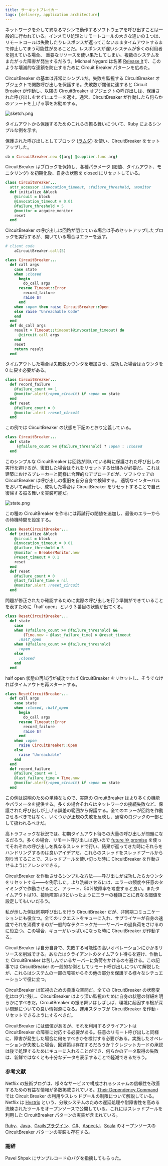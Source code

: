```yaml
---
title: サーキットブレイカー
tags: [delivery, application architecture]
---
```


ネットワークを介して異なるマシンで動作するソフトウェアを呼び出すことは一般的に行われている。インメモリ処理とリモートコールの大きな違いの１つは、リモートコールは失敗したりレスポンスが返ってこないままタイムアウトするまで停止してまう可能性があることだ。レスポンスが遅いシステムが多くの利用者を抱えている場合、
重要なリソースを使い果たしてしまい、複数のシステムをまたがった障害が発生するだろう。Michael Nygard は名著 [Release It](https://www.amazon.com/gp/product/0978739213?ie=UTF8&tag=martinfowlerc-20&linkCode=as2&camp=1789&creative=9325&creativeASIN=0978739213)で、このような壊滅的な連鎖を防止するために Circuit Breaker パターンを広めた。

CircuitBreaker の基本は非常にシンプルだ。失敗を監視する CircuitBreaker オブジェクトで関数呼び出しを保護する。失敗数が閾値に達すると Circuit Breaker が作動し、以降の CircuitBreaker オブジェクトの呼び出しは、保護された呼び出しをせずにエラーを返す。通常、CircuitBreaker が作動したら何らかのアラートを上げる事をお勧めする。

![sketch.png](https://martinfowler.com/bliki/images/circuitBreaker/sketch.png)

タイムアウトから保護するためのこれらの振る舞いについて、Ruby によるシンプルな例を示す。

保護された呼び出しとしてブロック ([ラムダ](https://martinfowler.com/bliki/Lambda.html)) を使い、CircuitBreaker をセットアップした。


```ruby
cb = CircuitBreaker.new {|arg| @supplier.func arg}

```

CircuitBreaker はブロックを保持し、各種パラメータ (閾値、タイムアウト、モニタリング) を初期化後、自身の状態を closed にリセットしている。

```ruby 
class CircuitBreaker...
  attr_accessor :invocation_timeout, :failure_threshold, :monitor
  def initialize &block
    @circuit = block
    @invocation_timeout = 0.01
    @failure_threshold = 5
    @monitor = acquire_monitor
    reset
  end
```

CircuitBreaker の呼び出しは回路が閉じている場合は予めセットアップしたブロックを実行するが、開いている場合はエラーを返す。

```ruby
# client code
    aCircuitBreaker.call(5)
```

```ruby
class CircuitBreaker...
  def call args
    case state
    when :closed
      begin
        do_call args
      rescue Timeout::Error
        record_failure
        raise $!
      end
    when :open then raise CircuitBreaker::Open
    else raise "Unreachable Code"
    end
  end
  def do_call args
    result = Timeout::timeout(@invocation_timeout) do
      @circuit.call args
    end
    reset
    return result
  end
```

タイムアウトした場合は失敗数カウンタを増加させ、成功した場合はカウンタを 0 に戻す必要がある。

```ruby
class CircuitBreaker...
  def record_failure
    @failure_count += 1
    @monitor.alert(:open_circuit) if :open == state
  end
  def reset
    @failure_count = 0
    @monitor.alert :reset_circuit
  end
```

この例では CircuitBreaker の状態を下記のとおり定義している。

```ruby
class CircuitBreaker...
  def state
     (@failure_count >= @failure_threshold) ? :open : :closed
  end
```

このシンプルな CircuitBreaker は回路が開いている時に保護された呼び出しの実行を避けるが、復旧した場合はそれをリセットする仕組みが必要だ。
これは建築におけるブレーカーと同様に合理的なアプローチだが、ソフトウェアの CircuitBreaker は呼び出しの復旧を自分自身で検知する。
適切なインターバルをおいて再試行し、成功した場合は CircuitBreaker をリセットすることで自己復帰する振る舞いを実装可能だ。

![state.png](https://martinfowler.com/bliki/images/circuitBreaker/state.png)

この種の CircuitBreaker を作るには再試行の閾値を追加し、最後のエラーからの待機時間を設定する。

```ruby
class ResetCircuitBreaker...
  def initialize &block
    @circuit = block
    @invocation_timeout = 0.01
    @failure_threshold = 5
    @monitor = BreakerMonitor.new
    @reset_timeout = 0.1
    reset
  end
  def reset
    @failure_count = 0
    @last_failure_time = nil
    @monitor.alert :reset_circuit
  end
```

問題が修正されたか確認するために実際の呼び出しを行う準備ができていることを表すために「half open」という３番目の状態が出てくる。

```ruby
class ResetCircuitBreaker...
  def state
    case
    when (@failure_count >= @failure_threshold) && 
        (Time.now - @last_failure_time) > @reset_timeout
      :half_open
    when (@failure_count >= @failure_threshold)
      :open
    else
      :closed
    end
  end
```

half open 状態の再試行が成功すれば CircuitBreaker をリセットし、そうでなければタイムアウトを再スタートする。

```ruby
class ResetCircuitBreaker...
  def call args
    case state
    when :closed, :half_open
      begin
        do_call args
      rescue Timeout::Error
        record_failure
        raise $!
      end
    when :open
      raise CircuitBreaker::Open
    else
      raise "Unreachable"
    end
  end
  def record_failure
    @failure_count += 1
    @last_failure_time = Time.now
    @monitor.alert(:open_circuit) if :open == state
  end
```

この例は説明のための単純なもので、実際の CircuitBreaker はより多くの機能やパラメータを提供する。多くの場合それらはネットワークの接続失敗など、保護された呼び出しが上げる誤差の範囲から保護する。全てのエラーが回路を作動させるべきではなく、いくつかが正規の失敗を反映し、通常のロジックの一部として扱われるべきだ。

高トラフィックな状況では、初期タイムアウト待ちの大量の呼び出しが問題になるだろう。多くの場合、リモート呼び出しは遅いので [future や promise](http://en.wikipedia.org/wiki/Futures_and_promises) を使ってそれぞれの呼び出しを異なるスレッドで行い、結果が返ってきた時にそれらをハンドリングするのは良いアイデアだ。これらのスレッドをスレッドプールから割り当てることで、スレッドプールを使い切った時に CircuitBreaker を作動させるようにアレンジできる。

CircuitBreaker を作動させるシンプルな方法——呼び出しが成功したらカウンタをリセットする——を例示した。より洗練させるには、エラーの頻度や任意のタイミングで作動させること、アラート、50%故障率を考慮すると良い。またタイムアウトは10、接続障害は3といったようにエラーの種類ごとに異なる閾値を設定してもいいだろう。

私が示した例は同期呼び出しを行う CircuitBreaker だが、非同期コミュニケーションにも役立つ。全てのリクエストをキューに入れ、サプライヤーが自身の速度でそれを消費するのが一般的なテクニックだ——サーバーの過負荷をさけるのに役立つ。この場合、キューがいっぱいになった時に CircuitBreaker が作動する。

CircuitBreaker は自分自身で、失敗する可能性の高いオペレーションにかかるリソースを削減できる。あなたはクライアントのタイムアウト待ちを避け、作動した CircuitBreaker は苦しんでいるサーバーに負荷をかけるのを避ける。この記事では CircuitBreaker の一般的な例としてリモート呼び出しについて解説したが、これらはシステムの一部の障害からその他の部分を保護する様々なシチュエーションで役に立つ。

CircuitBreaker は監視のための貴重な空間だ。全ての CircuitBreaker の状態変化はログに残し、CircuitBreaker はより深い監視のために自身の状態の詳細を明らかにすべきだ。CircuitBreaker の振る舞いはしばしば、環境に起因する根が深い問題についての良い情報源になる。運用スタッフが CircuitBreaker を作動・リセットできるようにするべきだ。

CircuitBreaker には価値があるが、それを利用するクライアントは CircuitBreaker の障害に対応する必要がある。任意のリモート呼び出しと同様に、障害が発生した場合に何をすべきかを検討する必要がある。実施したオペレーションが失敗した場合、回避策は存在するだろうか？クレジットカードの承認は後で処理するためにキューに入れることができ、何らかのデータ取得の失敗は、新鮮ではなくとも十分なデータを表示することで軽減できるだろう。

### 参考文献

Netflix の技術ブログは、様々なサービスで構成されるシステムの信頼性を改善するための有益な情報が多数掲載されている。[Their Dependency Command](http://techblog.netflix.com/2012/02/fault-tolerance-in-high-volume.html) では Circuit Breaker の利用やスレッドプールの制限について解説している。
Netflix は [Hystrix](https://github.com/Netflix/Hystrix/) という、分散システムのための遅延処理や耐障害性を高める洗練されたツールをオープンソースで公開している。これにはスレッドプールを利用した CircuitBreaker パターンの実装が含まれている。

[Ruby](http://github.com/wsargent/circuit_breaker/tree/master)、[Java](https://github.com/Comcast/jrugged)、[Grailsプラグイン](http://www.grails.org/plugin/circuit-breaker)、[C#](http://timross.wordpress.com/2008/02/10/implementing-the-circuit-breaker-pattern-in-c/)、[AspectJ](http://github.com/sptz45/circuit-breaker/tree/master)、[Scala](http://github.com/FaKod/Circuit-Breaker-for-Scala) のオープンソースの CircuitBreaker パターンの実装も存在する。

### 謝辞

Pavel Shpak にサンプルコードのバグを指摘してもらった。
